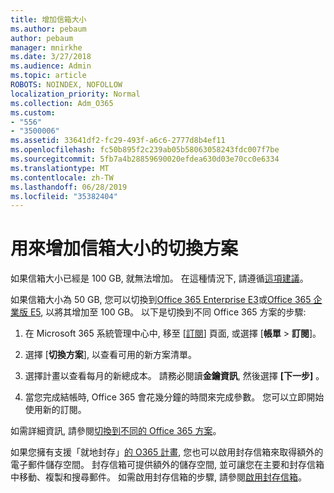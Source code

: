 ```yaml
---
title: 增加信箱大小
ms.author: pebaum
author: pebaum
manager: mnirkhe
ms.date: 3/27/2018
ms.audience: Admin
ms.topic: article
ROBOTS: NOINDEX, NOFOLLOW
localization_priority: Normal
ms.collection: Adm_O365
ms.custom:
- "556"
- "3500006"
ms.assetid: 33641df2-fc29-493f-a6c6-2777d8b4ef11
ms.openlocfilehash: fc50b895f2c239ab05b58063058243fdc007f7be
ms.sourcegitcommit: 5fb7a4b28859690020efdea630d03e70cc0e6334
ms.translationtype: MT
ms.contentlocale: zh-TW
ms.lasthandoff: 06/28/2019
ms.locfileid: "35382404"
---
```

# <a name="switch-plans-to-increase-mailbox-size"></a>用來增加信箱大小的切換方案

如果信箱大小已經是 100 GB, 就無法增加。 在這種情況下, 請遵循[這項建議](https://support.office.com/client/e57572ff-0ba7-4782-ba5d-cdac3142ea71)。
  
如果信箱大小為 50 GB, 您可以切換到[Office 365 Enterprise E3](https://products.office.com/business/office-365-enterprise-e3-business-software)或[Office 365 企業版 E5](https://products.office.com/business/office-365-enterprise-e5-business-software), 以將其增加至 100 GB。 以下是切換到不同 Office 365 方案的步驟:
  
1. 在 Microsoft 365 系統管理中心中, 移至 [[訂閱](https://go.microsoft.com/fwlink/p/?linkid=842054)] 頁面, 或選擇 [**帳單** \> **訂閱**]。

2. 選擇 [**切換方案**], 以查看可用的新方案清單。

3. 選擇計畫以查看每月的新總成本。 請務必閱讀**金鑰資訊**, 然後選擇 **[下一步]** 。

4. 當您完成結帳時, Office 365 會花幾分鐘的時間來完成參數。 您可以立即開始使用新的訂閱。

如需詳細資訊, 請參閱[切換到不同的 Office 365 方案](https://support.office.com/article/73318661-8f33-478b-bcc7-fb8d69dbb22a)。
  
如果您擁有支援「就地封存」[的 O365 計畫](https://docs.microsoft.com/office365/servicedescriptions/exchange-online-archiving-service-description/exchange-online-archiving-service-description), 您也可以啟用封存信箱來取得額外的電子郵件儲存空間。  封存信箱可提供額外的儲存空間, 並可讓您在主要和封存信箱中移動、複製和搜尋郵件。 如需啟用封存信箱的步驟, 請參閱[啟用封存信箱](https://docs.microsoft.com/office365/securitycompliance/enable-archive-mailboxes)。
